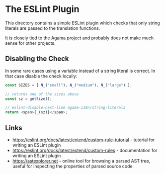 # The ESLint Plugin

This directory contains a simple ESLint plugin which checks that only string
literals are passed to the translation functions.

It is closely tied to the [Agama](https://github.com/agama-project/agama) project and
probably does not make much sense for other projects.

## Disabling the Check

In some rare cases using a variable instead of a string literal is correct. In
that case disable the check locally:

```js
const SIZES = [ N_("small"), N_("medium"), N_("large") ];

// returns one of the sizes above
const sz = getSize();

// eslint-disable-next-line agama-i18n/string-literals
return <span>{_(sz)}</span>;
```

## Links

- https://eslint.org/docs/latest/extend/custom-rule-tutorial - tutorial for
  writing an ESLint plugin
- https://eslint.org/docs/latest/extend/custom-rules - documentation for
  writing an ESLint plugin
- https://astexplorer.net - online tool for browsing a parsed AST tree,
  useful for inspecting the properties of parsed source code
